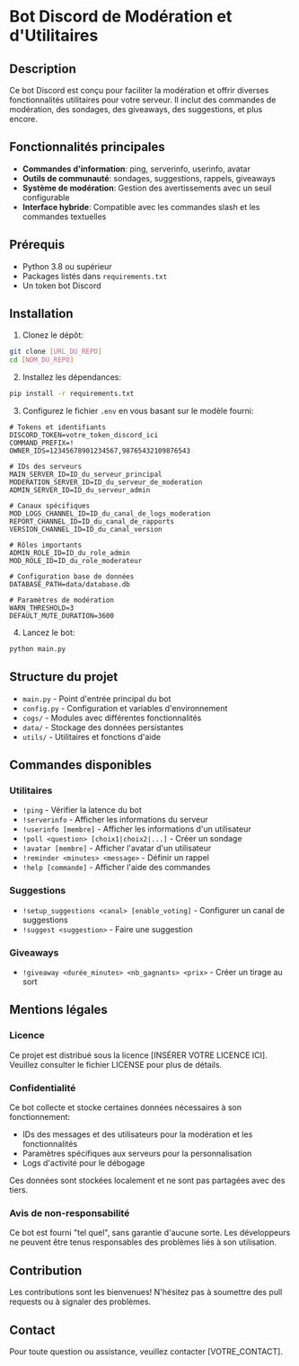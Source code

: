 # Bot Discord de Modération et d'Utilitaires

## Description
Ce bot Discord est conçu pour faciliter la modération et offrir diverses fonctionnalités utilitaires pour votre serveur. Il inclut des commandes de modération, des sondages, des giveaways, des suggestions, et plus encore.

## Fonctionnalités principales
- **Commandes d'information**: ping, serverinfo, userinfo, avatar
- **Outils de communauté**: sondages, suggestions, rappels, giveaways
- **Système de modération**: Gestion des avertissements avec un seuil configurable
- **Interface hybride**: Compatible avec les commandes slash et les commandes textuelles

## Prérequis
- Python 3.8 ou supérieur
- Packages listés dans `requirements.txt`
- Un token bot Discord

## Installation
1. Clonez le dépôt:
```bash
git clone [URL_DU_REPO]
cd [NOM_DU_REPO]
```

2. Installez les dépendances:
```bash
pip install -r requirements.txt
```

3. Configurez le fichier `.env` en vous basant sur le modèle fourni:
```
# Tokens et identifiants
DISCORD_TOKEN=votre_token_discord_ici
COMMAND_PREFIX=!
OWNER_IDS=12345678901234567,98765432109876543

# IDs des serveurs
MAIN_SERVER_ID=ID_du_serveur_principal
MODERATION_SERVER_ID=ID_du_serveur_de_moderation
ADMIN_SERVER_ID=ID_du_serveur_admin

# Canaux spécifiques
MOD_LOGS_CHANNEL_ID=ID_du_canal_de_logs_moderation
REPORT_CHANNEL_ID=ID_du_canal_de_rapports
VERSION_CHANNEL_ID=ID_du_canal_version

# Rôles importants
ADMIN_ROLE_ID=ID_du_role_admin
MOD_ROLE_ID=ID_du_role_moderateur

# Configuration base de données
DATABASE_PATH=data/database.db

# Paramètres de modération
WARN_THRESHOLD=3
DEFAULT_MUTE_DURATION=3600
```

4. Lancez le bot:
```bash
python main.py
```

## Structure du projet
- `main.py` - Point d'entrée principal du bot
- `config.py` - Configuration et variables d'environnement
- `cogs/` - Modules avec différentes fonctionnalités
- `data/` - Stockage des données persistantes
- `utils/` - Utilitaires et fonctions d'aide

## Commandes disponibles

### Utilitaires
- `!ping` - Vérifier la latence du bot
- `!serverinfo` - Afficher les informations du serveur
- `!userinfo [membre]` - Afficher les informations d'un utilisateur
- `!poll <question> [choix1|choix2|...]` - Créer un sondage
- `!avatar [membre]` - Afficher l'avatar d'un utilisateur
- `!reminder <minutes> <message>` - Définir un rappel
- `!help [commande]` - Afficher l'aide des commandes

### Suggestions
- `!setup_suggestions <canal> [enable_voting]` - Configurer un canal de suggestions
- `!suggest <suggestion>` - Faire une suggestion

### Giveaways
- `!giveaway <durée_minutes> <nb_gagnants> <prix>` - Créer un tirage au sort

## Mentions légales

### Licence
Ce projet est distribué sous la licence [INSÉRER VOTRE LICENCE ICI]. Veuillez consulter le fichier LICENSE pour plus de détails.

### Confidentialité
Ce bot collecte et stocke certaines données nécessaires à son fonctionnement:
- IDs des messages et des utilisateurs pour la modération et les fonctionnalités
- Paramètres spécifiques aux serveurs pour la personnalisation
- Logs d'activité pour le débogage

Ces données sont stockées localement et ne sont pas partagées avec des tiers.

### Avis de non-responsabilité
Ce bot est fourni "tel quel", sans garantie d'aucune sorte. Les développeurs ne peuvent être tenus responsables des problèmes liés à son utilisation.

## Contribution
Les contributions sont les bienvenues! N'hésitez pas à soumettre des pull requests ou à signaler des problèmes.

## Contact
Pour toute question ou assistance, veuillez contacter [VOTRE_CONTACT].
